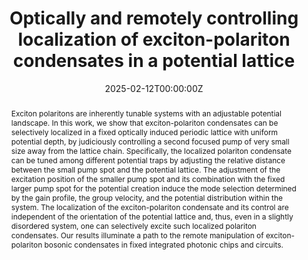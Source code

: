 ---
title: "Optically and remotely controlling localization of exciton-polariton condensates in a potential lattice"
authors:
    - Qiang Ai
    - Jan Wingenbach
    - Xinmiao Yang
    - Jing Wei
    - Zaharias Hatzopoulos
    - Pavlos G. Savvidis
    - Stefan Schumacher
    - Xuekai Ma
    - Tingge Gao
author_notes:
#- "Equal contribution"
#- "Equal contribution"
date: "2025-02-12T00:00:00Z"
doi: "10.1103/PhysRevApplied.23.024029"

# Schedule page publish date (NOT publication's date).
publishDate: "2025-02-23T15:44:00Z"

# Publication type.
# Accepts a single type but formatted as a YAML list (for Hugo requirements).
# Enter a publication type from the CSL standard.
publication_types: ["article-journal"]

# Publication name and optional abbreviated publication name.
publication: "Phys. Rev. Applied **23**, 024029 (2025)"
publication_short: ""

abstract: Exciton polaritons are inherently tunable systems with an adjustable potential landscape. In this work, we show that exciton-polariton condensates can be selectively localized in a fixed optically induced periodic lattice with uniform potential depth, by judiciously controlling a second focused pump of very small size away from the lattice chain. Specifically, the localized polariton condensate can be tuned among different potential traps by adjusting the relative distance between the small pump spot and the potential lattice. The adjustment of the excitation position of the smaller pump spot and its combination with the fixed larger pump spot for the potential creation induce the mode selection determined by the gain profile, the group velocity, and the potential distribution within the system. The localization of the exciton-polariton condensate and its control are independent of the orientation of the potential lattice and, thus, even in a slightly disordered system, one can selectively excite such localized polariton condensates. Our results illuminate a path to the remote manipulation of exciton-polariton bosonic condensates in fixed integrated photonic chips and circuits.

# Summary. An optional shortened abstract.
#summary: Lorem ipsum dolor sit amet, consectetur adipiscing elit. Duis posuere tellus ac convallis placerat. Proin tincidunt magna sed ex sollicitudin condimentum.

tags:
- Source Themes
featured: false

# links:
# - name: ""
#   url: ""
#url_pdf: 
#url_code: ''
#url_dataset: ''
#url_poster: ''
#url_project: ''
#url_slides: ''
#url_source: ''
#url_video: ''

# Featured image
# To use, add an image named `featured.jpg/png` to your page's folder. 
#image:
#  caption: 'Image credit: [**Unsplash**](https://unsplash.com/photos/jdD8gXaTZsc)'
#  focal_point: ""
#  preview_only: false

# Associated Projects (optional).
#   Associate this publication with one or more of your projects.
#   Simply enter your project's folder or file name without extension.
#   E.g. `internal-project` references `content/project/internal-project/index.md`.
#   Otherwise, set `projects: []`.
#projects: []

# Slides (optional).
#   Associate this publication with Markdown slides.
#   Simply enter your slide deck's filename without extension.
#   E.g. `slides: "example"` references `content/slides/example/index.md`.
#   Otherwise, set `slides: ""`.
#slides: example
---